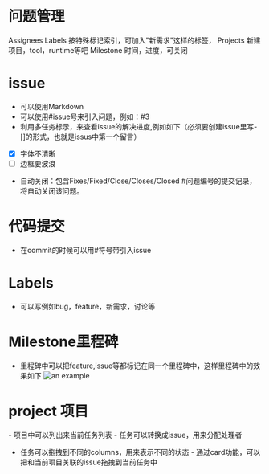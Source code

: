 # 问题管理
Assignees
Labels 按特殊标记索引，可加入"新需求"这样的标签，
Projects 新建项目，tool，runtime等吧
Milestone 时间，进度，可关闭

# issue
- 可以使用Markdown
- 可以使用#issue号来引入问题，例如：#3
- 利用多任务标示，来查看issue的解决进度,例如如下（必须要创建issue里写-[]的形式，也就是issus中第一个留言）
- [x] 字体不清晰 
- [ ] 边框要波浪
- 自动关闭：包含Fixes/Fixed/Close/Closes/Closed #问题编号的提交记录，将自动关闭该问题。

# 代码提交
- 在commit的时候可以用#符号带引入issue

# Labels
- 可以写例如bug，feature，新需求，讨论等

# Milestone里程碑
- 里程碑中可以把feature,issue等都标记在同一个里程碑中，这样里程碑中的效果如下
![an example](https://assets-cdn.github.com/images/modules/site/product-illo/img-projects-milestones.png)
 
# project 项目
- 项目中可以列出来当前任务列表
- 任务可以转换成issue，用来分配处理者
- 任务可以拖拽到不同的columns，用来表示不同的状态
- 通过card功能，可以把和当前项目关联的issue拖拽到当前任务中

